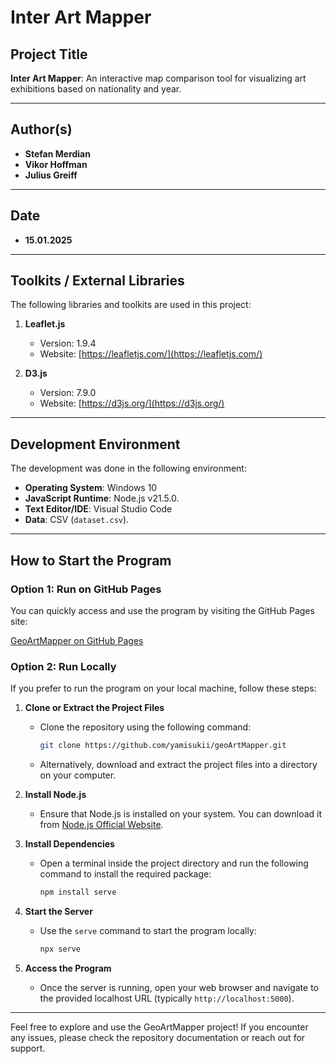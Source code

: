 # Inter Art Mapper

## Project Title

**Inter Art Mapper**: An interactive map comparison tool for visualizing art exhibitions based on nationality and year.

---

## Author(s)

- **Stefan Merdian**
- **Vikor Hoffman**
- **Julius Greiff**

---

## Date

- **15.01.2025**

---

## Toolkits / External Libraries

The following libraries and toolkits are used in this project:

1. **Leaflet.js**

   - Version: 1.9.4
   - Website: [https://leafletjs.com/](https://leafletjs.com/)

2. **D3.js**
   - Version: 7.9.0
   - Website: [https://d3js.org/](https://d3js.org/)

---

## Development Environment

The development was done in the following environment:

- **Operating System**: Windows 10
- **JavaScript Runtime**: Node.js v21.5.0.
- **Text Editor/IDE**: Visual Studio Code
- **Data**: CSV (`dataset.csv`).

---

## How to Start the Program

### Option 1: Run on GitHub Pages

You can quickly access and use the program by visiting the GitHub Pages site:

[GeoArtMapper on GitHub Pages](https://yamisukii.github.io/geoArtMapper/)

### Option 2: Run Locally

If you prefer to run the program on your local machine, follow these steps:

1. **Clone or Extract the Project Files**

   - Clone the repository using the following command:
     ```bash
     git clone https://github.com/yamisukii/geoArtMapper.git
     ```
   - Alternatively, download and extract the project files into a directory on your computer.

2. **Install Node.js**

   - Ensure that Node.js is installed on your system. You can download it from [Node.js Official Website](https://nodejs.org/).

3. **Install Dependencies**

   - Open a terminal inside the project directory and run the following command to install the required package:
     ```bash
     npm install serve
     ```

4. **Start the Server**

   - Use the `serve` command to start the program locally:
     ```bash
     npx serve
     ```

5. **Access the Program**
   - Once the server is running, open your web browser and navigate to the provided localhost URL (typically `http://localhost:5000`).

---

Feel free to explore and use the GeoArtMapper project! If you encounter any issues, please check the repository documentation or reach out for support.

